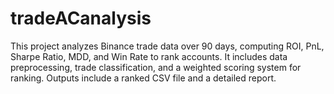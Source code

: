 # tradeACanalysis
This project analyzes Binance trade data over 90 days, computing ROI, PnL, Sharpe Ratio, MDD, and Win Rate to rank accounts. It includes data preprocessing, trade classification, and a weighted scoring system for ranking. Outputs include a ranked CSV file and a detailed report.

